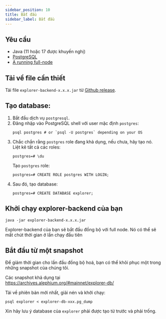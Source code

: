 ```yaml
---
sidebar_position: 10
title: Bắt đầu
sidebar_label: Bắt đầu
---
```


## Yêu cầu

- Java (11 hoặc 17 được khuyến nghị)
- [PostgreSQL](https://www.postgresql.org)
- [A running full-node](full-node/getting-started.md)

## Tải về file cần thiết

Tải file `explorer-backend-x.x.x.jar` từ [Github release](https://github.com/alephium/explorer-backend/releases/latest).

## Tạo database:

1. Bắt đầu dịch vụ `postgresql`.
2. Đăng nhập vào PostgreSQL shell với user mặc định `postgres`:
   ```shell
   psql postgres # or `psql -U postgres` depending on your OS
   ```
3. Chắc chắn rằng `postgres` role đang khả dụng, nếu chưa, hãy tạo nó.  
   Liệt kê tất cả các roles:
   ```shell
   postgres=# \du
   ```
   Tạo `postgres` role:
   ```shell
   postgres=# CREATE ROLE postgres WITH LOGIN;
   ```
4. Sau đó, tạo database:
   ```shell
   postgres=# CREATE DATABASE explorer;
   ```

## Khởi chạy explorer-backend của bạn

```shell
java -jar explorer-backend-x.x.x.jar
```

Explorer-backend của bạn sẽ bắt đầu đồng bộ với full node. Nó có thể sẽ mất chút thời gian ở lần chạy đầu tiên

## Bắt đầu từ một snapshot

Để giảm thời gian cho lần đầu đồng bộ hoá, bạn có thể khôi phục một trong những snapshot của chúng tôi.

Các snapshot khả dụng tại https://archives.alephium.org/#mainnet/explorer-db/

Tải về phiên bản mới nhất, giải nén và khởi chạy:

```shell
psql explorer < explorer-db-xxx.pg_dump
```

Xin hãy lưu ý database của `explorer` phải được tạo từ trước và phải trống.
